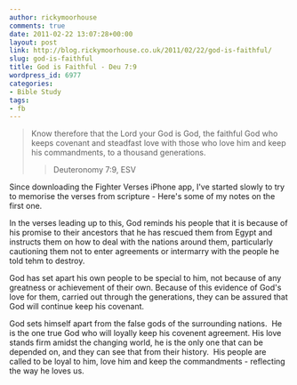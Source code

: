 ```yaml
---
author: rickymoorhouse
comments: true
date: 2011-02-22 13:07:28+00:00
layout: post
link: http://blog.rickymoorhouse.co.uk/2011/02/22/god-is-faithful/
slug: god-is-faithful
title: God is Faithful - Deu 7:9
wordpress_id: 6977
categories:
- Bible Study
tags:
- fb
---
```


<blockquote>Know therefore that the Lord your God is God, the faithful God who keeps covenant and steadfast love with those who love him and keep his commandments, to a thousand generations.

> 
> Deuteronomy 7:9, ESV
> 
> 
</blockquote>

<!-- more -->


Since downloading the Fighter Verses iPhone app, I've started slowly to try to memorise the verses from scripture - Here's some of my notes on the first one.


In the verses leading up to this, God reminds his people  that it is because of his  promise to their ancestors that he has rescued them from Egypt and instructs them on how to deal with the nations around them, particularly cautioning them not to enter agreements or intermarry with the people he told tehm to destroy.

God has set apart his own people to be special to him, not because of any greatness or achievement of their own. Because of this evidence of God's love for them, carried out through the generations, they can be assured that God will continue keep his covenant.

God sets himself apart from the false gods of the surrounding nations.  He is the one true God who will loyally keep his covenent agreement. His love stands firm amidst the changing world, he is the only one that can be depended on, and they can see that from their history.  His people are called to be loyal to him, love him and keep the commandments - reflecting the way he loves us.
